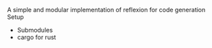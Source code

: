 A simple and modular implementation of reflexion for code generation
Setup
- Submodules
- cargo for rust